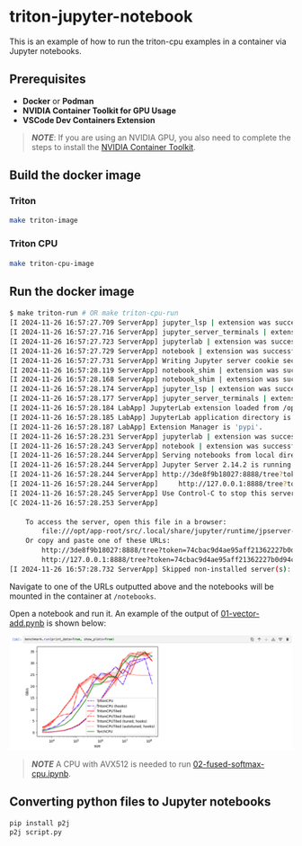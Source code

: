 # triton-jupyter-notebook

This is an example of how to run the triton-cpu examples in a container via Jupyter notebooks.

## Prerequisites

* **Docker** or **Podman**
* **NVIDIA Container Toolkit for GPU Usage**
* **VSCode Dev Containers Extension**

> **_NOTE_**: If you are using an NVIDIA GPU, you also need to complete the steps
  to install the [NVIDIA Container Toolkit](https://docs.nvidia.com/datacenter/cloud-native/container-toolkit/latest/install-guide.html).

## Build the docker image

### Triton

```bash
make triton-image
```

### Triton CPU

```bash
make triton-cpu-image
```

## Run the docker image

```bash
$ make triton-run # OR make triton-cpu-run
[I 2024-11-26 16:57:27.709 ServerApp] jupyter_lsp | extension was successfully linked.
[I 2024-11-26 16:57:27.716 ServerApp] jupyter_server_terminals | extension was successfully linked.
[I 2024-11-26 16:57:27.723 ServerApp] jupyterlab | extension was successfully linked.
[I 2024-11-26 16:57:27.729 ServerApp] notebook | extension was successfully linked.
[I 2024-11-26 16:57:27.731 ServerApp] Writing Jupyter server cookie secret to /opt/app-root/src/.local/share/jupyter/runtime/jupyter_cookie_secret
[I 2024-11-26 16:57:28.119 ServerApp] notebook_shim | extension was successfully linked.
[I 2024-11-26 16:57:28.168 ServerApp] notebook_shim | extension was successfully loaded.
[I 2024-11-26 16:57:28.174 ServerApp] jupyter_lsp | extension was successfully loaded.
[I 2024-11-26 16:57:28.177 ServerApp] jupyter_server_terminals | extension was successfully loaded.
[I 2024-11-26 16:57:28.184 LabApp] JupyterLab extension loaded from /opt/app-root/lib64/python3.12/site-packages/jupyterlab
[I 2024-11-26 16:57:28.185 LabApp] JupyterLab application directory is /opt/app-root/share/jupyter/lab
[I 2024-11-26 16:57:28.187 LabApp] Extension Manager is 'pypi'.
[I 2024-11-26 16:57:28.231 ServerApp] jupyterlab | extension was successfully loaded.
[I 2024-11-26 16:57:28.243 ServerApp] notebook | extension was successfully loaded.
[I 2024-11-26 16:57:28.244 ServerApp] Serving notebooks from local directory: /notebooks
[I 2024-11-26 16:57:28.244 ServerApp] Jupyter Server 2.14.2 is running at:
[I 2024-11-26 16:57:28.244 ServerApp] http://3de8f9b18027:8888/tree?token=74cbac9d4ae95aff21362227b0d94cb96951d3bbf372cc9b
[I 2024-11-26 16:57:28.244 ServerApp]     http://127.0.0.1:8888/tree?token=74cbac9d4ae95aff21362227b0d94cb96951d3bbf372cc9b
[I 2024-11-26 16:57:28.245 ServerApp] Use Control-C to stop this server and shut down all kernels (twice to skip confirmation).
[C 2024-11-26 16:57:28.253 ServerApp]

    To access the server, open this file in a browser:
        file:///opt/app-root/src/.local/share/jupyter/runtime/jpserver-1-open.html
    Or copy and paste one of these URLs:
        http://3de8f9b18027:8888/tree?token=74cbac9d4ae95aff21362227b0d94cb96951d3bbf372cc9b
        http://127.0.0.1:8888/tree?token=74cbac9d4ae95aff21362227b0d94cb96951d3bbf372cc9b
[I 2024-11-26 16:57:28.732 ServerApp] Skipped non-installed server(s): bash-language-server, dockerfile-language-server-nodejs, javascript-typescript-langserver, jedi-language-server, julia-language-server, pyright, python-language-server, python-lsp-server, r-languageserver, sql-language-server, texlab, typescript-language-server, unified-language-server, vscode-css-languageserver-bin, vscode-html-languageserver-bin, vscode-json-languageserver-bin, yaml-language-server
```

Navigate to one of the URLs outputted above and the notebooks will be mounted in the container at `/notebooks`.

Open a notebook and run it. An example of the output of [01-vector-add.pynb](./01-vector-add.ipynb) is shown below:

![01-vector-add](./images/01-vector-add.png)

> **_NOTE_** A CPU with AVX512 is needed to run [02-fused-softmax-cpu.ipynb](./02-fused-softmax-cpu.ipynb).

## Converting python files to Jupyter notebooks

```
pip install p2j
p2j script.py
```